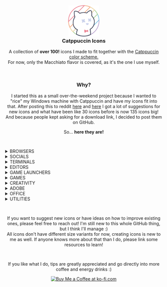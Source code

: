 <h3 align="center">
	<img src="https://raw.githubusercontent.com/Daveedmee/catppuccin-icons/main/assets/logo/logo.png" width="100" alt="Logo"/><br/>
	Catppuccin Icons
    </h3>

<p align="center">
    A collection of <strong>over 100!</strong> icons I made to fit together with the <a href="https://github.com/catppuccin/catppuccin">Catppuccin color scheme.</a><br>
    For now, only the Macchiato flavor is covered, as it's the one I use myself.
</p>


&nbsp;

<h3 align="center">Why?</h3>
<p align="center">
I started this as a small over-the-weekend project because I wanted to "rice" my Windows machine with Catppuccin and have my icons fit into that. 
After posting this to reddit <a href="https://www.reddit.com/r/windowsporn/comments/197ct82/working_on_recreating_icons_in_catppuccin_style/">here</a> and <a href="https://www.reddit.com/r/windowsporn/comments/197vbxl/as_per_request_updated_icon_pack_progression/">here</a> I got a lot of suggestions for new icons and what have been like 30 icons before is now 135 icons big! And because people kept asking for a download link, I decided to post them on GitHub.
</p>

<p align="center">
So... <strong>here they are!</strong>
</p>

&nbsp;

<!----------------------------- BROWSERS ----------------------------->
<details><summary>BROWSERS</summary>

Brave|Chromium|Chrome|Chrome Canary|Edge|Edge Beta|Edge Canary|Edge Dev|Firefox|Firefox Nightly|Firefox Dev|Opera|OperaGX|Vivaldi|Tor Browser|Floorp
---|---|---|---|---|---|---|---|---|---|---|---|---|---|---|---
<img src="https://raw.githubusercontent.com/Daveedmee/catppuccin-icons/main/assets/icons/preview/dark/browsers/brave.png" width="64px" align="center">|<img src="https://raw.githubusercontent.com/Daveedmee/catppuccin-icons/main/assets/icons/preview/dark/browsers/chromium.png" width="64px" align="center">|<img src="https://raw.githubusercontent.com/Daveedmee/catppuccin-icons/main/assets/icons/preview/dark/browsers/chrome.png" width="64px" align="center">|<img src="https://raw.githubusercontent.com/Daveedmee/catppuccin-icons/main/assets/icons/preview/dark/browsers/chrome-canary.png" width="64px" align="center">|<img src="https://raw.githubusercontent.com/Daveedmee/catppuccin-icons/main/assets/icons/preview/dark/browsers/edge.png" width="64px" align="center">|<img src="https://raw.githubusercontent.com/Daveedmee/catppuccin-icons/main/assets/icons/preview/dark/browsers/edge-beta.png" width="64px" align="center">|<img src="https://raw.githubusercontent.com/Daveedmee/catppuccin-icons/main/assets/icons/preview/dark/browsers/edge-canary.png" width="64px" align="center">|<img src="https://raw.githubusercontent.com/Daveedmee/catppuccin-icons/main/assets/icons/preview/dark/browsers/edge-dev.png" width="64px" align="center">|<img src="https://raw.githubusercontent.com/Daveedmee/catppuccin-icons/main/assets/icons/preview/dark/browsers/firefox.png" width="64px" align="center">|<img src="https://raw.githubusercontent.com/Daveedmee/catppuccin-icons/main/assets/icons/preview/dark/browsers/firefox-nightly.png" width="64px" align="center">|<img src="https://raw.githubusercontent.com/Daveedmee/catppuccin-icons/main/assets/icons/preview/dark/browsers/firefox-dev.png" width="64px" align="center">|<img src="https://raw.githubusercontent.com/Daveedmee/catppuccin-icons/main/assets/icons/preview/dark/browsers/opera.png" width="64px" align="center">|<img src="https://raw.githubusercontent.com/Daveedmee/catppuccin-icons/main/assets/icons/preview/dark/browsers/operagx.png" width="64px" align="center">|<img src="https://raw.githubusercontent.com/Daveedmee/catppuccin-icons/main/assets/icons/preview/dark/browsers/vivaldi.png" width="64px" align="center">|<img src="https://raw.githubusercontent.com/Daveedmee/catppuccin-icons/main/assets/icons/preview/dark/browsers/floorp.png" width="64px" align="center">|<img src="https://raw.githubusercontent.com/Daveedmee/catppuccin-icons/main/assets/icons/preview/dark/browsers/tor.png" width="64px" align="center">

</details>

<!----------------------------- SOCIALS ----------------------------->
<details><summary>SOCIALS</summary>
	
Discord|WhatsApp|Telegram|Slack|Teams|Facebook|Liftoff|YCombinator|Beeper|YouTube|YouTube Music
---|---|---|---|---|---|---|---|---|---|---
<img src="https://raw.githubusercontent.com/Daveedmee/catppuccin-icons/main/assets/icons/preview/dark/social/discord.png" width="64px" align="center">|<img src="https://raw.githubusercontent.com/Daveedmee/catppuccin-icons/main/assets/icons/preview/dark/social/whatsapp.png" width="64px" align="center">|<img src="https://raw.githubusercontent.com/Daveedmee/catppuccin-icons/main/assets/icons/preview/dark/social/telegram.png" width="64px" align="center">|<img src="https://raw.githubusercontent.com/Daveedmee/catppuccin-icons/main/assets/icons/preview/dark/social/slack.png" width="64px" align="center">|<img src="https://raw.githubusercontent.com/Daveedmee/catppuccin-icons/main/assets/icons/preview/dark/social/teams.png" width="64px" align="center">|<img src="https://raw.githubusercontent.com/Daveedmee/catppuccin-icons/main/assets/icons/preview/dark/social/facebook.png" width="64px" align="center">|<img src="https://raw.githubusercontent.com/Daveedmee/catppuccin-icons/main/assets/icons/preview/dark/social/liftoff.png" width="64px" align="center">|<img src="https://raw.githubusercontent.com/Daveedmee/catppuccin-icons/main/assets/icons/preview/dark/social/ycombinator.png" width="64px" align="center">|<img src="https://raw.githubusercontent.com/Daveedmee/catppuccin-icons/main/assets/icons/preview/dark/social/beeper.png" width="64px" align="center">|<img src="https://raw.githubusercontent.com/Daveedmee/catppuccin-icons/main/assets/icons/preview/dark/social/youtube.png" width="64px" align="center">|<img src="https://raw.githubusercontent.com/Daveedmee/catppuccin-icons/main/assets/icons/preview/dark/social/yt-music.png" width="64px" align="center">

</details>

<!----------------------------- TERMINALS ----------------------------->
<details><summary>TERMINALS</summary>
	
CMD|PowerShell|Windows Terminal|GitCMD|
---|---|---|---|---
<img src="https://raw.githubusercontent.com/Daveedmee/catppuccin-icons/main/assets/icons/preview/dark/terminals/cmd.png" width="64px" align="center">|<img src="https://raw.githubusercontent.com/Daveedmee/catppuccin-icons/main/assets/icons/preview/dark/terminals/powershell.png" width="64px" align="center">|<img src="https://raw.githubusercontent.com/Daveedmee/catppuccin-icons/main/assets/icons/preview/dark/terminals/windows-terminal.png" width="64px" align="center">|<img src="https://raw.githubusercontent.com/Daveedmee/catppuccin-icons/main/assets/icons/preview/dark/terminals/git-cmd.png" width="64px" align="center">|<img src="https://raw.githubusercontent.com/Daveedmee/catppuccin-icons/main/assets/icons/preview/dark/terminals/wezterm.png" width="64px" align="center">

</details>

<!----------------------------- EDITORS ----------------------------->
<details><summary>EDITORS</summary>

Notepad|Notepad++|Vim|Neovim|Helix|Python|IDLE|Visual Studio|VS Code|VSCodium|Pycharm|Rustrover|Obsidian.md|QOwnnotes|Android Studio
 ---|---|---|---|---|---|---|---|---|---|---|---|---|---|---
<img src="https://raw.githubusercontent.com/Daveedmee/catppuccin-icons/main/assets/icons/preview/dark/editors/notepad.png" width="64px" align="center">|<img src="https://raw.githubusercontent.com/Daveedmee/catppuccin-icons/main/assets/icons/preview/dark/editors/notepad-plus-plus.png" width="64px" align="center">|<img src="https://raw.githubusercontent.com/Daveedmee/catppuccin-icons/main/assets/icons/preview/dark/editors/vim.png" width="64px" align="center">|<img src="https://raw.githubusercontent.com/Daveedmee/catppuccin-icons/main/assets/icons/preview/dark/editors/neovim.png" width="64px" align="center">|<img src="https://raw.githubusercontent.com/Daveedmee/catppuccin-icons/main/assets/icons/preview/dark/editors/helix.png" width="64px" align="center">|<img src="https://raw.githubusercontent.com/Daveedmee/catppuccin-icons/main/assets/icons/preview/dark/editors/python.png" width="64px" align="center">|<img src="https://raw.githubusercontent.com/Daveedmee/catppuccin-icons/main/assets/icons/preview/dark/editors/python-idle.png" width="64px" align="center">| <img src="https://raw.githubusercontent.com/Daveedmee/catppuccin-icons/main/assets/icons/preview/dark/editors/visual-studio.png" width="64px" align="center">|<img src="https://raw.githubusercontent.com/Daveedmee/catppuccin-icons/main/assets/icons/preview/dark/editors/vscode.png" width="64px" align="center">|<img src="https://raw.githubusercontent.com/Daveedmee/catppuccin-icons/main/assets/icons/preview/dark/editors/vscodium.png" width="64px" align="center">| <img src="https://raw.githubusercontent.com/Daveedmee/catppuccin-icons/main/assets/icons/preview/dark/editors/pycharm.png" width="64px" align="center">|<img src="https://raw.githubusercontent.com/Daveedmee/catppuccin-icons/main/assets/icons/preview/dark/editors/rustrover.png" width="64px" align="center">|<img src="https://raw.githubusercontent.com/Daveedmee/catppuccin-icons/main/assets/icons/preview/dark/editors/obsidian-md.png" width="64px" align="center">|<img src="https://raw.githubusercontent.com/Daveedmee/catppuccin-icons/main/assets/icons/preview/dark/editors/qownnotes.png" width="64px" align="center">|<img src="https://raw.githubusercontent.com/Daveedmee/catppuccin-icons/main/assets/icons/preview/dark/editors/android-studio.png" width="64px" align="center">
 
</details>

<!----------------------------- GAME LAUNCHERS ----------------------------->
<details><summary>GAME LAUNCHERS</summary>

EA Play|Epic Games|Heroic|GOG GALAXY|Steam|UPlay
---|---|---|---|---|---
<img src="https://raw.githubusercontent.com/Daveedmee/catppuccin-icons/main/assets/icons/preview/dark/game-launchers/ea-play.png" width="64px" align="center">|<img src="https://raw.githubusercontent.com/Daveedmee/catppuccin-icons/main/assets/icons/preview/dark/game-launchers/epic-games.png" width="64px" align="center">|<img src="https://raw.githubusercontent.com/Daveedmee/catppuccin-icons/main/assets/icons/preview/dark/game-launchers/heroic.png" width="64px" align="center">|<img src="https://raw.githubusercontent.com/Daveedmee/catppuccin-icons/main/assets/icons/preview/dark/game-launchers/gog-galaxy.png" width="64px" align="center">|<img src="https://raw.githubusercontent.com/Daveedmee/catppuccin-icons/main/assets/icons/preview/dark/game-launchers/steam.png" width="64px" align="center">|<img src="https://raw.githubusercontent.com/Daveedmee/catppuccin-icons/main/assets/icons/preview/dark/game-launchers/uplay.png" width="64px" align="center">

</details>

<!----------------------------- GAMES ----------------------------->
<details><summary>GAMES</summary>

Beholder|Dwarf Fortress|Enter The Gungeon|Fallout|Fortnite|FreeSO|The Binding Of Isaac|Minecraft|Mod Organizer 2|Overwatch 2|PCSX2|Project Zomboid|RetroArch|RimPy|RimWorld|Rocket League|Team Fortress 2|Terraria|Valorant|EdoPro|The Sims 1|The Sims 2|The Sims 2 Body Shop|The Sims 3|The Sims 4|Skyrim|Skyrim (alt)|League Of Legends|Destiny 2|Vortex|Lutris
 ---|---|---|---|---|---|---|---|---|---|---|---|---|---|---|---|---|---|---|---|---|---|---|---|---|---|---|---|---|---|---
 <img src="https://raw.githubusercontent.com/Daveedmee/catppuccin-icons/main/assets/icons/preview/dark/games/beholder.png" width="64px" align="center">|<img src="https://raw.githubusercontent.com/Daveedmee/catppuccin-icons/main/assets/icons/preview/dark/games/dwarf-fortress.png" width="64px" align="center">|<img src="https://raw.githubusercontent.com/Daveedmee/catppuccin-icons/main/assets/icons/preview/dark/games/enter-the-gungeon.png" width="64px" align="center">|<img src="https://raw.githubusercontent.com/Daveedmee/catppuccin-icons/main/assets/icons/preview/dark/games/fallout.png" width="64px" align="center">|<img src="https://raw.githubusercontent.com/Daveedmee/catppuccin-icons/main/assets/icons/preview/dark/games/fortnite.png" width="64px" align="center">|<img src="https://raw.githubusercontent.com/Daveedmee/catppuccin-icons/main/assets/icons/preview/dark/games/freeso.png" width="64px" align="center">|<img src="https://raw.githubusercontent.com/Daveedmee/catppuccin-icons/main/assets/icons/preview/dark/games/isaac.png" width="64px" align="center">|<img src="https://raw.githubusercontent.com/Daveedmee/catppuccin-icons/main/assets/icons/preview/dark/games/minecraft.png" width="64px" align="center">|<img src="https://raw.githubusercontent.com/Daveedmee/catppuccin-icons/main/assets/icons/preview/dark/games/mod-organizer-2.png" width="64px" align="center">|<img src="https://raw.githubusercontent.com/Daveedmee/catppuccin-icons/main/assets/icons/preview/dark/games/overwatch-2.png" width="64px" align="center">|<img src="https://raw.githubusercontent.com/Daveedmee/catppuccin-icons/main/assets/icons/preview/dark/games/pcsx2.png" width="64px" align="center">|<img src="https://raw.githubusercontent.com/Daveedmee/catppuccin-icons/main/assets/icons/preview/dark/games/project-zomboid.png" width="64px" align="center">|<img src="https://raw.githubusercontent.com/Daveedmee/catppuccin-icons/main/assets/icons/preview/dark/games/retroarch.png" width="64px" align="center">|<img src="https://raw.githubusercontent.com/Daveedmee/catppuccin-icons/main/assets/icons/preview/dark/games/rimpy.png" width="64px" align="center">|<img src="https://raw.githubusercontent.com/Daveedmee/catppuccin-icons/main/assets/icons/preview/dark/games/rimworld.png" width="64px" align="center">|<img src="https://raw.githubusercontent.com/Daveedmee/catppuccin-icons/main/assets/icons/preview/dark/games/rocket-league.png" width="64px" align="center">|<img src="https://raw.githubusercontent.com/Daveedmee/catppuccin-icons/main/assets/icons/preview/dark/games/team-fortress-2.png" width="64px" align="center">|<img src="https://raw.githubusercontent.com/Daveedmee/catppuccin-icons/main/assets/icons/preview/dark/games/terraria.png" width="64px" align="center">|<img src="https://raw.githubusercontent.com/Daveedmee/catppuccin-icons/main/assets/icons/preview/dark/games/valorant.png" width="64px" align="center">|<img src="https://raw.githubusercontent.com/Daveedmee/catppuccin-icons/main/assets/icons/preview/dark/games/edopro.png" width="64px" align="center">|<img src="https://raw.githubusercontent.com/Daveedmee/catppuccin-icons/main/assets/icons/preview/dark/games/sims-1.png" width="64px" align="center">|<img src="https://raw.githubusercontent.com/Daveedmee/catppuccin-icons/main/assets/icons/preview/dark/games/sims-2.png" width="64px" align="center">|<img src="https://raw.githubusercontent.com/Daveedmee/catppuccin-icons/main/assets/icons/preview/dark/games/sims-2-body-shop.png" width="64px" align="center">|<img src="https://raw.githubusercontent.com/Daveedmee/catppuccin-icons/main/assets/icons/preview/dark/games/sims-3.png" width="64px" align="center">|<img src="https://raw.githubusercontent.com/Daveedmee/catppuccin-icons/main/assets/icons/preview/dark/games/sims-4.png" width="64px" align="center">|<img src="https://raw.githubusercontent.com/Daveedmee/catppuccin-icons/main/assets/icons/preview/dark/games/skyrim-half.png" width="64px" align="center">|<img src="https://raw.githubusercontent.com/Daveedmee/catppuccin-icons/main/assets/icons/preview/dark/games/skyrim-full.png" width="64px" align="center">|<img src="https://raw.githubusercontent.com/Daveedmee/catppuccin-icons/main/assets/icons/preview/dark/games/league-of-legends.png" width="64px" align="center">|<img src="https://raw.githubusercontent.com/Daveedmee/catppuccin-icons/main/assets/icons/preview/dark/games/destiny-2.png" width="64px" align="center">|<img src="https://raw.githubusercontent.com/Daveedmee/catppuccin-icons/main/assets/icons/preview/dark/games/vortex.png" width="64px" align="center">|<img src="https://raw.githubusercontent.com/Daveedmee/catppuccin-icons/main/assets/icons/preview/dark/games/lutris.png" width="64px" align="center">
 
</details>

<!----------------------------- CREATIVITY ----------------------------->
<details><summary>CREATIVITY</summary>

Audacity|Blender|DaVinci Resolve|Elgato Wave Link|FL Studio|GIMP|Inkscape|OBS Studio|Paint.net|Vegas Pro|Krita
 ---|---|---|---|---|---|---|---|---|---|---
  <img src="https://raw.githubusercontent.com/Daveedmee/catppuccin-icons/main/assets/icons/preview/dark/creativity/audacity.png" width="64px" align="center">|<img src="https://raw.githubusercontent.com/Daveedmee/catppuccin-icons/main/assets/icons/preview/dark/creativity/blender.png" width="64px" align="center">|<img src="https://raw.githubusercontent.com/Daveedmee/catppuccin-icons/main/assets/icons/preview/dark/creativity/davinci-resolve.png" width="64px" align="center">|<img src="https://raw.githubusercontent.com/Daveedmee/catppuccin-icons/main/assets/icons/preview/dark/creativity/elgato-wave-link.png" width="64px" align="center">|<img src="https://raw.githubusercontent.com/Daveedmee/catppuccin-icons/main/assets/icons/preview/dark/creativity/fl-studio.png" width="64px" align="center">|<img src="https://raw.githubusercontent.com/Daveedmee/catppuccin-icons/main/assets/icons/preview/dark/creativity/gimp.png" width="64px" align="center">|<img src="https://raw.githubusercontent.com/Daveedmee/catppuccin-icons/main/assets/icons/preview/dark/creativity/inkscape.png" width="64px" align="center">|<img src="https://raw.githubusercontent.com/Daveedmee/catppuccin-icons/main/assets/icons/preview/dark/creativity/obs-studio.png" width="64px" align="center">|<img src="https://raw.githubusercontent.com/Daveedmee/catppuccin-icons/main/assets/icons/preview/dark/creativity/paint.net.png" width="64px" align="center">|<img src="https://raw.githubusercontent.com/Daveedmee/catppuccin-icons/main/assets/icons/preview/dark/creativity/vegas-pro.png" width="64px" align="center">|<img src="https://raw.githubusercontent.com/Daveedmee/catppuccin-icons/main/assets/icons/preview/dark/creativity/krita.png" width="64px" align="center">
   
</details>

<!----------------------------- ADOBE ----------------------------->
<details><summary>ADOBE</summary>

Creative Cloud|Illustrator|InDesign|Photoshop|Premiere Pro|After Effects|Media Encoder|Figma
 ---|---|---|---|---|---|---|---
<img src="https://raw.githubusercontent.com/Daveedmee/catppuccin-icons/main/assets/icons/preview/dark/adobe/adobe-cc.png" width="64px" align="center">|<img src="https://raw.githubusercontent.com/Daveedmee/catppuccin-icons/main/assets/icons/preview/dark/adobe/illustrator.png" width="64px" align="center">|<img src="https://raw.githubusercontent.com/Daveedmee/catppuccin-icons/main/assets/icons/preview/dark/adobe/indesign.png" width="64px" align="center">|<img src="https://raw.githubusercontent.com/Daveedmee/catppuccin-icons/main/assets/icons/preview/dark/adobe/photoshop.png" width="64px" align="center">|<img src="https://raw.githubusercontent.com/Daveedmee/catppuccin-icons/main/assets/icons/preview/dark/adobe/premiere-pro.png" width="64px" align="center">|<img src="https://raw.githubusercontent.com/Daveedmee/catppuccin-icons/main/assets/icons/preview/dark/adobe/after-effects.png" width="64px" align="center">|<img src="https://raw.githubusercontent.com/Daveedmee/catppuccin-icons/main/assets/icons/preview/dark/adobe/media-encoder.png" width="64px" align="center">|<img src="https://raw.githubusercontent.com/Daveedmee/catppuccin-icons/main/assets/icons/preview/dark/adobe/figma.png" width="64px" align="center"> 
 
</details>

<!----------------------------- OFFICE ----------------------------->
<details><summary>OFFICE</summary>
	
Office|Access|Excel|OneNote|Outlook|PowerPoint|Word
---|---|---|---|---|---|---
<img src="https://raw.githubusercontent.com/Daveedmee/catppuccin-icons/main/assets/icons/preview/dark/office/ms-office.png" width="64px" align="center">|<img src="https://raw.githubusercontent.com/Daveedmee/catppuccin-icons/main/assets/icons/preview/dark/office/access.png" width="64px" align="center">|<img src="https://raw.githubusercontent.com/Daveedmee/catppuccin-icons/main/assets/icons/preview/dark/office/excel.png" width="64px" align="center">|<img src="https://raw.githubusercontent.com/Daveedmee/catppuccin-icons/main/assets/icons/preview/dark/office/onenote.png" width="64px" align="center">|<img src="https://raw.githubusercontent.com/Daveedmee/catppuccin-icons/main/assets/icons/preview/dark/office/outlook.png" width="64px" align="center">|<img src="https://raw.githubusercontent.com/Daveedmee/catppuccin-icons/main/assets/icons/preview/dark/office/powerpoint.png" width="64px" align="center">|<img src="https://raw.githubusercontent.com/Daveedmee/catppuccin-icons/main/assets/icons/preview/dark/office/word.png" width="64px" align="center">| 
	
</details>

<!----------------------------- UTILITIES ----------------------------->
<details><summary>UTILITIES</summary>

1Password|7-Zip|AIMP|Bitdefender|Docker|Explorer|Files|GitHub Desktop|Irfanview|KeepassXC|Malwarebytes|MEGA|Nilesoft Shell|Open Shell|PowerToys|qBittorrent|Spotify|Sumatra PDF|Task Manager|VLC|Wallpaper Engine|Wiztree|Stremio|SoundPad|Spacedesk|Timeshift|GParted
---|---|---|---|---|---|---|---|---|---|---|---|---|---|---|---|---|---|---|---|---|---|---|---|---|---|---
<img src="https://raw.githubusercontent.com/Daveedmee/catppuccin-icons/main/assets/icons/preview/dark/utilities/1password.png" width="64px" align="center">|<img src="https://raw.githubusercontent.com/Daveedmee/catppuccin-icons/main/assets/icons/preview/dark/utilities/7zip.png" width="64px" align="center">|<img src="https://raw.githubusercontent.com/Daveedmee/catppuccin-icons/main/assets/icons/preview/dark/utilities/aimp.png" width="64px" align="center">|<img src="https://raw.githubusercontent.com/Daveedmee/catppuccin-icons/main/assets/icons/preview/dark/utilities/bitdefender.png" width="64px" align="center">|<img src="https://raw.githubusercontent.com/Daveedmee/catppuccin-icons/main/assets/icons/preview/dark/utilities/docker.png" width="64px" align="center">|<img src="https://raw.githubusercontent.com/Daveedmee/catppuccin-icons/main/assets/icons/preview/dark/utilities/explorer.png" width="64px" align="center">|<img src="https://raw.githubusercontent.com/Daveedmee/catppuccin-icons/main/assets/icons/preview/dark/utilities/files.png" width="64px" align="center">|<img src="https://raw.githubusercontent.com/Daveedmee/catppuccin-icons/main/assets/icons/preview/dark/utilities/github.png" width="64px" align="center">|<img src="https://raw.githubusercontent.com/Daveedmee/catppuccin-icons/main/assets/icons/preview/dark/utilities/irfanview.png" width="64px" align="center">|<img src="https://raw.githubusercontent.com/Daveedmee/catppuccin-icons/main/assets/icons/preview/dark/utilities/keepassxc.png" width="64px" align="center">|<img src="https://raw.githubusercontent.com/Daveedmee/catppuccin-icons/main/assets/icons/preview/dark/utilities/malwarebytes.png" width="64px" align="center">|<img src="https://raw.githubusercontent.com/Daveedmee/catppuccin-icons/main/assets/icons/preview/dark/utilities/mega.png" width="64px" align="center">|<img src="https://raw.githubusercontent.com/Daveedmee/catppuccin-icons/main/assets/icons/preview/dark/utilities/nilesoft_shell.png" width="64px" align="center">|<img src="https://raw.githubusercontent.com/Daveedmee/catppuccin-icons/main/assets/icons/preview/dark/utilities/openshell.png" width="64px" align="center">|<img src="https://raw.githubusercontent.com/Daveedmee/catppuccin-icons/main/assets/icons/preview/dark/utilities/powertoys.png" width="64px" align="center">|<img src="https://raw.githubusercontent.com/Daveedmee/catppuccin-icons/main/assets/icons/preview/dark/utilities/qbittorrent.png" width="64px" align="center">|<img src="https://raw.githubusercontent.com/Daveedmee/catppuccin-icons/main/assets/icons/preview/dark/utilities/spotify.png" width="64px" align="center">|<img src="https://raw.githubusercontent.com/Daveedmee/catppuccin-icons/main/assets/icons/preview/dark/utilities/sumatra-pdf.png" width="64px" align="center">|<img src="https://raw.githubusercontent.com/Daveedmee/catppuccin-icons/main/assets/icons/preview/dark/utilities/task-manager.png" width="64px" align="center">|<img src="https://raw.githubusercontent.com/Daveedmee/catppuccin-icons/main/assets/icons/preview/dark/utilities/vlc.png" width="64px" align="center">|<img src="https://raw.githubusercontent.com/Daveedmee/catppuccin-icons/main/assets/icons/preview/dark/utilities/wallpaper-engine.png" width="64px" align="center">|<img src="https://raw.githubusercontent.com/Daveedmee/catppuccin-icons/main/assets/icons/preview/dark/utilities/wiztree.png" width="64px" align="center">|<img src="https://raw.githubusercontent.com/Daveedmee/catppuccin-icons/main/assets/icons/preview/dark/utilities/stremio.png" width="64px" align="center">|<img src="https://raw.githubusercontent.com/Daveedmee/catppuccin-icons/main/assets/icons/preview/dark/utilities/soundpad.png" width="64px" align="center">|<img src="https://raw.githubusercontent.com/Daveedmee/catppuccin-icons/main/assets/icons/preview/dark/utilities/spacedesk.png" width="64px" align="center">|<img src="https://raw.githubusercontent.com/Daveedmee/catppuccin-icons/main/assets/icons/preview/dark/utilities/timeshift.png" width="64px" align="center">|<img src="https://raw.githubusercontent.com/Daveedmee/catppuccin-icons/main/assets/icons/preview/dark/utilities/gparted.png" width="64px" align="center">

</details>


&nbsp;

<p align="center">
If you want to suggest new icons or have ideas on how to improve existing ones, please feel free to reach out! I'm still new to this whole GitHub thing, but I think I'll manage :)<br>
All icons don't have different size variants for now, creating icons is new to me as well. If anyone knows more about that than I do, please link some resources to learn!
</p>
&nbsp;
<p align="center">
	If you like what I do, tips are greatly appreciated and go directly into more coffee and energy drinks :)
</p>

<p align="center">
<a href='https://ko-fi.com/I2I7TGXW4' target='_blank'><img height='36' style='border:0px;height:36px;' src='https://storage.ko-fi.com/cdn/kofi5.png?v=3' border='0' alt='Buy Me a Coffee at ko-fi.com' /></a>
</p>
